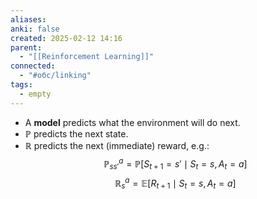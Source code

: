```yaml
---
aliases: 
anki: false
created: 2025-02-12 14:16
parent:
  - "[[Reinforcement Learning]]"
connected:
  - "#обс/linking"
tags:
  - empty
---
```


- A **model** predicts what the environment will do next.
- $\mathbb{P}$ predicts the next state.
- $\mathbb{R}$ predicts the next (immediate) reward, e.g.:
  $$\mathbb{P}^a_{ss'} = \mathbb{P}[S_{t+1} = s' \mid S_t = s, A_t = a]$$
  $$\mathbb{R}^a_s = \mathbb{E}[R_{t+1} \mid S_t = s, A_t = a]$$

